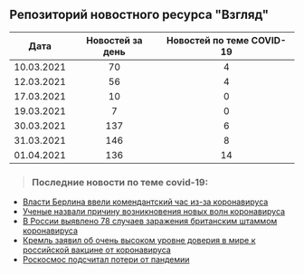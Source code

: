 ## Репозиторий новостного ресурса "Взгляд"
Дата| Новостей за день| Новостей по теме COVID-19
------- | :-----: | :-----: 
10.03.2021 | 70 | 4 
12.03.2021 | 56 | 4 
17.03.2021 | 10 | 0 
19.03.2021 | 7 | 0 
30.03.2021 | 137 | 6 
31.03.2021 | 146 | 8 
01.04.2021 | 136 | 14 

> ### Последние новости по теме covid-19:
+ [Власти Берлина ввели комендантский час из-за коронавируса](https://vz.ru/news/2021/4/1/1092478.html)
+ [Ученые назвали причину возникновения новых волн коронавируса](https://vz.ru/news/2021/4/1/1092452.html)
+ [В России выявлено 78 случаев заражения британским штаммом коронавируса](https://vz.ru/news/2021/4/1/1092439.html)
+ [Кремль заявил об очень высоком уровне доверия в мире к российской вакцине от коронавируса](https://vz.ru/news/2021/4/1/1092429.html)
+ [Роскосмос подсчитал потери от пандемии](https://vz.ru/news/2021/4/1/1092421.html)
